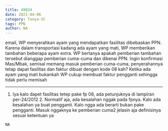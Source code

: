 ```yaml
---
title: 49034
date: 2021-04-06
category: Tanya-SC
tags: PPN
author: NA
---
```


email, WP menyerahkan ayam yang mendapatkan fasilitas dibebaskan PPN. Karena dalam transportasi kadang ada ayam yang mati, WP memberikan tambahan beberapa ayam extra. WP bertanya apakah pemberian tambahan tersebut dianggap pemberian cuma-cuma dan dikenai PPN. Ingin konfirmasi Mas/Mbak, semisal memang masuk pemberian cuma-cuma, penyerahannya tetap dapat fasilitas dan faktur dibuat dengan kode 08 kah? Ketika ada ayam yang mati bukankah WP cukup membuat faktur pengganti sehingga tidak perlu memisah

---

1. Iya kalo dapet fasilitas tetep pake fp 08, ada petunjuknya di lampiran per-24/2012 2. Normatif aja, ada kesalahan nggak pada fpnya. Kalo ada kesalahan ya buat pengganti. Kalo ngga ada berarti bukan pake pengganti. Masuk nggaknya ke pemberian cuma2 jelasin aja definisinya sesuai ketentuan ya

`NA`
